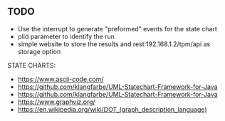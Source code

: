 ## TODO

* Use the interrupt to generate "preformed" events for the state chart
* plid parameter to identify the run
* simple website to store the results and rest:192.168.1.2/tpm/api as storage option

STATE CHARTS:

* https://www.ascii-code.com/
* https://github.com/klangfarbe/UML-Statechart-Framework-for-Java
* https://github.com/klangfarbe/UML-Statechart-Framework-for-Java
* https://www.graphviz.org/
* https://en.wikipedia.org/wiki/DOT_(graph_description_language)